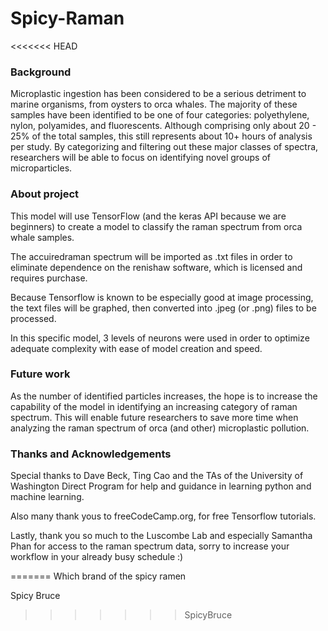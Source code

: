 # Spicy-Raman

<<<<<<< HEAD
### Background
Microplastic ingestion has been considered to be a serious detriment to marine organisms, from oysters to orca whales. The majority of these samples have been identified to be one of four categories: polyethylene, nylon, polyamides, and fluorescents. Although comprising only about 20 - 25% of the total samples, this still represents about 10+ hours of analysis per study. By categorizing and filtering out these major classes of spectra, researchers will be able to focus on identifying novel groups of microparticles.

### About project
This model will use TensorFlow (and the keras API because we are beginners) to create a model to classify the raman spectrum from orca whale samples. 

The accuiredraman spectrum will be imported as .txt files in order to eliminate dependence on the renishaw software, which is licensed and requires purchase. 

Because Tensorflow is known to be especially good at image processing, the text files will be graphed, then converted into .jpeg (or .png) files to be processed. 

In this specific model, 3 levels of neurons were used in order to optimize adequate complexity with ease of model creation and speed. 


### Future work
As the number of identified particles increases, the hope is to increase the capability of the model in identifying an increasing category of raman spectrum. This will enable future researchers to save more time when analyzing the raman spectrum of orca (and other) microplastic pollution.

### Thanks and Acknowledgements
Special thanks to Dave Beck, Ting Cao and the TAs of the University of Washington Direct Program for help and guidance in learning python and machine learning.

Also many thank yous to freeCodeCamp.org, for free Tensorflow tutorials.

Lastly, thank you so much to the Luscombe Lab and especially Samantha Phan for access to the raman spectrum data, sorry to increase your workflow in your already busy schedule :)

=======
Which brand of the spicy ramen 


Spicy Bruce
>>>>>>> SpicyBruce
